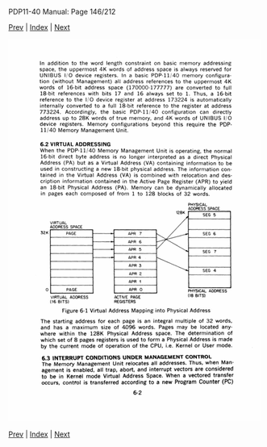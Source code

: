 PDP11-40 Manual: Page 146/212

[Prev](pdp11-40-000145.html) | [Index](index.html) | [Next](pdp11-40-000147.html)

![](pdp11-40-000146.gif)

[Prev](pdp11-40-000145.html) | [Index](index.html) | [Next](pdp11-40-000147.html)

